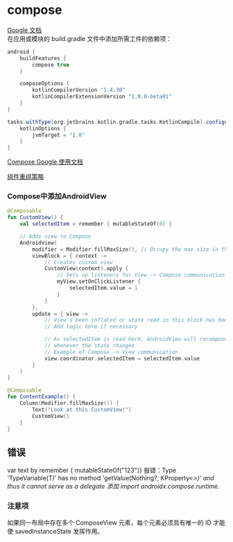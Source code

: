 # compose
[Google 文档](https://developer.android.google.cn/jetpack/compose/mental-model?hl=zh_cn)  
在应用或模块的 build.gradle 文件中添加所需工件的依赖项：
```groovy
android {
    buildFeatures {
        compose true
    }

    composeOptions {
        kotlinCompilerVersion "1.4.30"
        kotlinCompilerExtensionVersion "1.0.0-beta01"
    }
}

tasks.withType(org.jetbrains.kotlin.gradle.tasks.KotlinCompile).configureEach {
    kotlinOptions {
        jvmTarget = "1.8"
    }
}
```
[Compose Google 使用文档](https://developer.android.google.cn/jetpack/compose?hl=zh_cn)

[组件重组策略](https://developer.android.google.cn/jetpack/compose/lifecycle?hl=zh_cn)
### Compose中添加AndroidView
```kotlin
@Composable
fun CustomView() {
    val selectedItem = remember { mutableStateOf(0) }

    // Adds view to Compose
    AndroidView(
        modifier = Modifier.fillMaxSize(), // Occupy the max size in the Compose UI tree
        viewBlock = { context ->
            // Creates custom view
            CustomView(context).apply {
                // Sets up listeners for View -> Compose communication
                myView.setOnClickListener {
                    selectedItem.value = 1
                }
            }
        },
        update = { view ->
            // View's been inflated or state read in this block has been updated
            // Add logic here if necessary

            // As selectedItem is read here, AndroidView will recompose
            // whenever the state changes
            // Example of Compose -> View communication
            view.coordinator.selectedItem = selectedItem.value
        }
    )
}

@Composable
fun ContentExample() {
    Column(Modifier.fillMaxSize()) {
        Text("Look at this CustomView!")
        CustomView()
    }
}
```
##  错误
var text by remember { mutableStateOf("123")}
报错：Type 'TypeVariable(T)' has no method 'getValue(Nothing?, KProperty<*>)' and thus it cannot serve as a delegate
添加 import androidx.compose.runtime.*

###  注意项
如果同一布局中存在多个 ComposeView 元素，每个元素必须具有唯一的 ID 才能使 savedInstanceState 发挥作用。